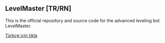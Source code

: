 
## LevelMaster [TR/RN]

This is the official repository and source code for the advanced leveling bot LevelMaster.

[Türkçe için tıkla](https://github.com/iscosmos/LevelMaster/blob/main/BeniOku.md)
